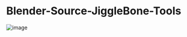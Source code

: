 # Blender-Source-JiggleBone-Tools

![image](https://github.com/MLUl1/Blender-Source-JiggleBone-Tools/assets/62233214/638c5dfa-ac97-40e4-ae04-aeb16e2b46e3)
